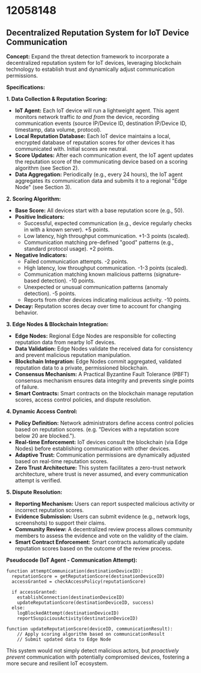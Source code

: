 # 12058148

## Decentralized Reputation System for IoT Device Communication

**Concept:** Expand the threat detection framework to incorporate a decentralized reputation system for IoT devices, leveraging blockchain technology to establish trust and dynamically adjust communication permissions.

**Specifications:**

**1. Data Collection & Reputation Scoring:**

*   **IoT Agent:** Each IoT device will run a lightweight agent. This agent monitors network traffic *to and from* the device, recording communication events (source IP/Device ID, destination IP/Device ID, timestamp, data volume, protocol).
*   **Local Reputation Database:** Each IoT device maintains a local, encrypted database of reputation scores for other devices it has communicated with. Initial scores are neutral.
*   **Score Updates:** After each communication event, the IoT agent updates the reputation score of the communicating device based on a scoring algorithm (see Section 2).
*   **Data Aggregation:** Periodically (e.g., every 24 hours), the IoT agent aggregates its communication data and submits it to a regional "Edge Node" (see Section 3).

**2. Scoring Algorithm:**

*   **Base Score:** All devices start with a base reputation score (e.g., 50).
*   **Positive Indicators:**
    *   Successful, expected communication (e.g., device regularly checks in with a known server). +5 points.
    *   Low latency, high throughput communication. +1-3 points (scaled).
    *   Communication matching pre-defined "good" patterns (e.g., standard protocol usage). +2 points.
*   **Negative Indicators:**
    *   Failed communication attempts. -2 points.
    *   High latency, low throughput communication. -1-3 points (scaled).
    *   Communication matching known malicious patterns (signature-based detection). -10 points.
    *   Unexpected or unusual communication patterns (anomaly detection). -5 points.
    *   Reports from other devices indicating malicious activity. -10 points.
*   **Decay:** Reputation scores decay over time to account for changing behavior.

**3. Edge Nodes & Blockchain Integration:**

*   **Edge Nodes:** Regional Edge Nodes are responsible for collecting reputation data from nearby IoT devices.
*   **Data Validation:** Edge Nodes validate the received data for consistency and prevent malicious reputation manipulation.
*   **Blockchain Integration:** Edge Nodes commit aggregated, validated reputation data to a private, permissioned blockchain.
*   **Consensus Mechanism:**  A Practical Byzantine Fault Tolerance (PBFT) consensus mechanism ensures data integrity and prevents single points of failure.
*   **Smart Contracts:** Smart contracts on the blockchain manage reputation scores, access control policies, and dispute resolution.

**4. Dynamic Access Control:**

*   **Policy Definition:** Network administrators define access control policies based on reputation scores. (e.g. "Devices with a reputation score below 20 are blocked.").
*   **Real-time Enforcement:** IoT devices consult the blockchain (via Edge Nodes) before establishing communication with other devices.
*   **Adaptive Trust:** Communication permissions are dynamically adjusted based on real-time reputation scores.
*   **Zero Trust Architecture:** This system facilitates a zero-trust network architecture, where trust is never assumed, and every communication attempt is verified.

**5. Dispute Resolution:**

*   **Reporting Mechanism:** Users can report suspected malicious activity or incorrect reputation scores.
*   **Evidence Submission:** Users can submit evidence (e.g., network logs, screenshots) to support their claims.
*   **Community Review:** A decentralized review process allows community members to assess the evidence and vote on the validity of the claim.
*   **Smart Contract Enforcement:**  Smart contracts automatically update reputation scores based on the outcome of the review process.



**Pseudocode (IoT Agent - Communication Attempt):**

```
function attemptCommunication(destinationDeviceID):
  reputationScore = getReputationScore(destinationDeviceID)
  accessGranted = checkAccessPolicy(reputationScore)

  if accessGranted:
    establishConnection(destinationDeviceID)
    updateReputationScore(destinationDeviceID, success)
  else:
    logBlockedAttempt(destinationDeviceID)
    reportSuspiciousActivity(destinationDeviceID)

function updateReputationScore(deviceID, communicationResult):
    // Apply scoring algorithm based on communicationResult
    // Submit updated data to Edge Node
```

This system would not simply detect malicious actors, but *proactively prevent* communication with potentially compromised devices, fostering a more secure and resilient IoT ecosystem.